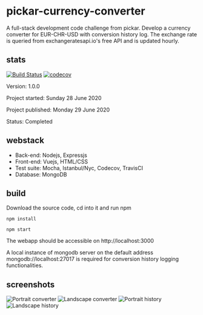 # pickar-currency-converter

A full-stack development code challenge from pickar. Develop a currency converter for EUR-CHR-USD with conversion history log. The exchange rate is queried from exchangeratesapi.io's free API and is updated hourly.

## stats
[![Build Status](https://travis-ci.org/Fujihita/pickar-currency-converter.svg?branch=master)](https://travis-ci.org/Fujihita/pickar-currency-converter)
[![codecov](https://codecov.io/gh/Fujihita/pickar-currency-converter/branch/master/graph/badge.svg)](https://codecov.io/gh/Fujihita/pickar-currency-converter)

Version: 1.0.0

Project started: Sunday 28 June 2020

Project published: Monday 29 June 2020

Status: Completed

## webstack
* Back-end: Nodejs, Expressjs
* Front-end: Vuejs, HTML/CSS
* Test suite: Mocha, Istanbul/Nyc, Codecov, TravisCI
* Database: MongoDB

## build
Download the source code, cd into it and run npm

```
npm install
```
```
npm start
```
The webapp should be accessible on http://localhost:3000

A local instance of mongodb server on the default address mongodb://localhost:27017 is required for conversion history logging functionalities.

## screenshots
![Portrait converter](https://i.imgur.com/jM9xjeL.png)
![Landscape converter](https://i.imgur.com/AIVu7U6.png)
![Portrait history](https://i.imgur.com/Ulkt1Sa.png)
![Landscape history](https://i.imgur.com/Lx0TjTY.png)